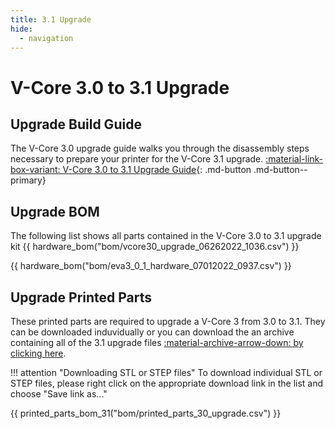 ```yaml
---
title: 3.1 Upgrade
hide:
  - navigation
---
```


# V-Core 3.0 to 3.1 Upgrade

## Upgrade Build Guide
The V-Core 3.0 upgrade guide walks you through the disassembly steps necessary to prepare your printer for the V-Core 3.1 upgrade.
[:material-link-box-variant: V-Core 3.0 to 3.1 Upgrade Guide](https://ratrig.dozuki.com/Guide/02.+Rat+Rig+V-Core+3.0+Upgrade/148){: .md-button .md-button--primary}

## Upgrade BOM
The following list shows all parts contained in the V-Core 3.0 to 3.1 upgrade kit
{{ hardware_bom("bom/vcore30_upgrade_06262022_1036.csv") }}

{{ hardware_bom("bom/eva3_0_1_hardware_07012022_0937.csv") }}

## Upgrade Printed Parts
These printed parts are required to upgrade a V-Core 3 from 3.0 to 3.1. They can be downloaded induvidually or you can download the an archive containing all of the 3.1 upgrade files [:material-archive-arrow-down: by clicking here](https://github.com/Rat-Rig/V-core-3/raw/main/cad/vcore_3_1_upgrade_parts_and_panels.zip).

!!! attention "Downloading STL or STEP files"
    To download individual STL or STEP files, please right click on the appropriate download link in the list and choose "Save link as..."

{{ printed_parts_bom_31("bom/printed_parts_30_upgrade.csv") }}


